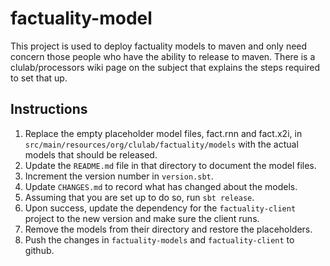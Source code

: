 # factuality-model
This project is used to deploy factuality models to maven and only need concern
those people who have the ability to release to maven.  There is a clulab/processors
wiki page on the subject that explains the steps required to set that up.

## Instructions
1. Replace the empty placeholder model files, fact.rnn and fact.x2i, in
`src/main/resources/org/clulab/factuality/models` with the actual models
that should be released.
1. Update the `README.md` file in that directory to document the model files.
1. Increment the version number in `version.sbt`.
1. Update `CHANGES.md` to record what has changed about the models.
1. Assuming that you are set up to do so, run `sbt release`.
1. Upon success, update the dependency for the `factuality-client` project
to the new version and make sure the client runs.
1. Remove the models from their directory and restore the placeholders.
1. Push the changes in `factuality-models` and `factuality-client` to github.
